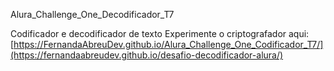 Alura_Challenge_One_Decodificador_T7

Codificador e decodificador de texto Experimente o criptografador aqui: [https://FernandaAbreuDev.github.io/Alura_Challenge_One_Codificador_T7/](https://fernandaabreudev.github.io/desafio-decodificador-alura/)
